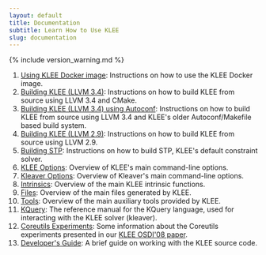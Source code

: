 ```yaml
---
layout: default
title: Documentation
subtitle: Learn How to Use KLEE
slug: documentation
---
```


{% include version_warning.md %}


1. [Using KLEE Docker image]({{site.baseurl}}/docker/): Instructions on how to use the KLEE Docker image.
1. [Building KLEE (LLVM 3.4)]({{site.baseurl}}/build-llvm34/): Instructions on how to build KLEE from source using LLVM 3.4 and CMake.
1. [Building KLEE (LLVM 3.4) using Autoconf]({{site.baseurl}}/build-llvm34-autoconf/): Instructions on how to build KLEE from source using LLVM 3.4 and KLEE's older Autoconf/Makefile based build system.
1. [Building KLEE (LLVM 2.9)]({{site.baseurl}}/build-llvm29/): Instructions on how to build KLEE from source using LLVM 2.9.
1. [Building STP]({{site.baseurl}}/build-stp/): Instructions on how to build STP, KLEE's default constraint solver.
1. [KLEE Options]({{site.baseurl}}/docs/options/): Overview of KLEE's main command-line options.
1. [Kleaver Options]({{site.baseurl}}/docs/kleaver-options/): Overview of Kleaver's main command-line options.
2. [Intrinsics]({{site.baseurl}}/docs/intrinsics/): Overview of the main KLEE intrinsic functions.
3. [Files]({{site.baseurl}}/docs/files/): Overview of the main files generated by KLEE.
4. [Tools]({{site.baseurl}}/docs/tools/): Overview of the main auxiliary tools provided by KLEE.
5. [KQuery]({{site.baseurl}}/docs/kquery): The reference manual for the KQuery language, used for interacting with the KLEE solver (kleaver).
6. [Coreutils Experiments]({{site.baseurl}}/docs/coreutils-experiments): Some information about the Coreutils experiments presented in our [KLEE OSDI'08 paper](http://www.doc.ic.ac.uk/~cristic/papers/klee-osdi-08.pdf).
7. [Developer's Guide]({{site.baseurl}}/docs/developers-guide/): A brief guide on working with the KLEE source code.
